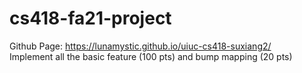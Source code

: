 # cs418-fa21-project
Github Page: https://lunamystic.github.io/uiuc-cs418-suxiang2/ \
Implement all the basic feature (100 pts) and bump mapping (20 pts)
